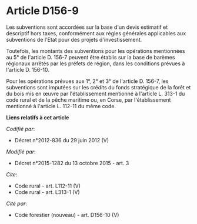 # Article D156-9

Les subventions sont accordées sur la base d'un devis estimatif et descriptif hors taxes, conformément aux règles générales
applicables aux subventions de l'Etat pour des projets d'investissement. 

Toutefois, les montants des subventions pour les opérations mentionnées au 5° de l'article D. 156-7 peuvent être établis sur
la base de barèmes régionaux arrêtés par les préfets de région, dans les conditions prévues à l'article D. 156-10. 

Pour les opérations prévues aux 1°, 2° et 3° de l'article D. 156-7, les subventions sont imputées sur les crédits du fonds
stratégique de la forêt et du bois mis en œuvre par l'établissement mentionné à l'article L. 313-1 du code rural et de la
pêche maritime ou, en Corse, par l'établissement mentionné à l'article L. 112-11 du même code.

**Liens relatifs à cet article**

_Codifié par_:

  - Décret n°2012-836 du 29 juin 2012 (V)

_Modifié par_:

  - Décret n°2015-1282 du 13 octobre 2015 - art. 3

_Cite_:

  - Code rural - art. L112-11 (V)
  - Code rural - art. L313-1 (V)

_Cité par_:

  - Code forestier (nouveau) - art. D156-10 (V)
